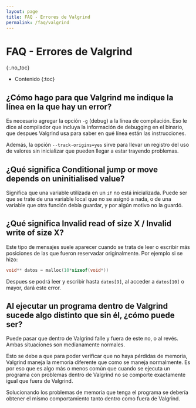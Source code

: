 ```yaml
---
layout: page
title: FAQ - Errores de Valgrind
permalink: /faq/valgrind
---
```


FAQ - Errores de Valgrind
=========
{:.no_toc}

* Contenido
{:toc}

## ¿Cómo hago para que Valgrind me indique la línea en la que hay un error?

Es necesario agregar la opción `-g` (debug) a la línea de compilación. Eso le dice al compilador que incluya la información de debugging en el binario, que despues Valgrind usa para saber en qué línea están las instrucciones.

Además, la opción `--track-origins=yes` sirve para llevar un registro del uso de valores sin inicializar que pueden llegar a estar trayendo problemas.

## ¿Qué significa Conditional jump or move depends on uninitialised value?

Significa que una variable utilizada en un `if` no está inicializada. Puede ser que se trate de una variable local que no se asignó a nada, o de una variable que otra función debía guardar, y por algún motivo no la guardó.

## ¿Qué significa Invalid read of size X / Invalid write of size X?

Este tipo de mensajes suele aparecer cuando se trata de leer o escribir más posiciones de las que fueron reservadar originalmente. Por ejemplo si se hizo:

``` cpp
void** datos = malloc(10*sizeof(void*))
```

Despues se podrá leer y escribir hasta `datos[9]`, al acceder a `datos[10]` o mayor, dará este error.

## Al ejecutar un programa dentro de Valgrind sucede algo distinto que sin él, ¿cómo puede ser?

Puede pasar que dentro de Valgrind falle y fuera de este no, o al revés.  Ambas situaciones son medianamente normales.

Esto se debe a que para poder verificar que no haya pérdidas de memoria, Valgrind maneja la memoria diferente que como se maneja normalmente.  Es por eso que es algo más o menos común que cuando se ejecuta un programa con problemas dentro de Valgrind no se comporte exactamente igual que fuera de Valgrind.

Solucionando los problemas de memoria que tenga el programa se debería obtener el mismo comportamiento tanto dentro como fuera de Valgrind.
